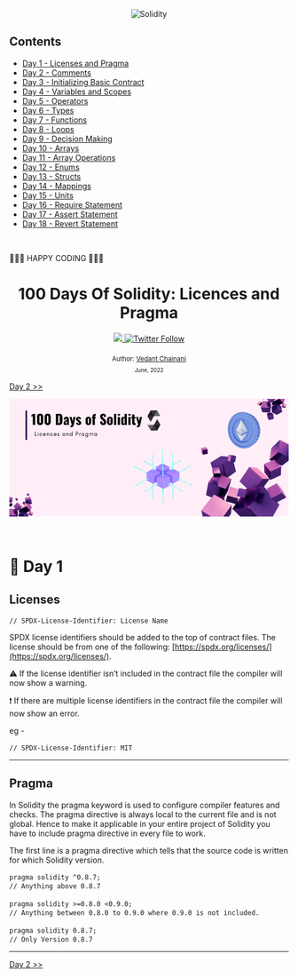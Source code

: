 <div align="center">

<img src="https://img.shields.io/static/v1?label=solidity&message=v0.8.7&color=2ea44f&logo=solidity" alt="Solidity">

</div>

## Contents

- [Day 1 - Licenses and Pragma](./Day%20001%20-%20Licenses%20and%20Pragma/readme.md)
- [Day 2 - Comments](./Day%20002%20-%20Comments/readme.md)
- [Day 3 - Initializing Basic Contract](./Day%20003%20-%20Initializing%20Basic%20Contract/readme.md)
- [Day 4 - Variables and Scopes](./Day%20004%20-%20Variables%20and%20Scopes/readme.md)
- [Day 5 - Operators](./Day%20005%20-%20Operators/readme.md)
- [Day 6 - Types](./Day%20006%20-%20Types/readme.md)
- [Day 7 - Functions](./Day%20007%20-%20Functions/readme.md)
- [Day 8 - Loops](./Day%20008%20-%20Loops/readme.md)
- [Day 9 - Decision Making](./Day%20009%20-%20Decision%20Making/readme.md)
- [Day 10 - Arrays](./Day%20010%20-%20Arrays/readme.md)
- [Day 11 - Array Operations](./Day%20011%20-%20Array%20Operations/readme.md)
- [Day 12 - Enums](./Day%20012%20-%20Enums/readme.md)
- [Day 13 - Structs](./Day%20013%20-%20Structs/readme.md)
- [Day 14 - Mappings](./Day%20014%20-%20Mappings/readme.md)
- [Day 15 - Units](./Day%20015%20-%20Units/readme.md)
- [Day 16 - Require Statement](./Day%20016%20-%20Require%20Statement/readme.md)
- [Day 17 - Assert Statement](./Day%20017%20-%20Assert%20Statement/readme.md)
- [Day 18 - Revert Statement](./Day%20018%20-%20Revert%20Statement/readme.md)

<br>

🧡🧡🧡 HAPPY CODING 🧡🧡🧡

<div align="center">
  <h1> 100 Days Of Solidity: Licences and Pragma</h1>
  <a class="header-badge" target="_blank" href="https://dev.to/envoy_">
  <img src="https://img.shields.io/badge/dev.to-0A0A0A?style=for-the-badge&logo=devdotto&logoColor=white">
  </a>
  <a class="header-badge" target="_blank" href="https://twitter.com/Envoy_1084">
  <img alt="Twitter Follow" src="https://img.shields.io/twitter/follow/Envoy_1084?style=social">
  </a>

<sub>Author:
<a href="https://dev.to/envoy_" target="_blank">Vedant Chainani</a><br>
<small> June, 2022</small>
</sub>
</div>

[Day 2 >>](./Day%20002%20-%20Comments/readme.md)

![Day 1](./Day%20001%20-%20Licenses%20and%20Pragma/cover.png)

<br>

# 📔 Day 1

## Licenses

```solidity
// SPDX-License-Identifier: License Name
```

SPDX license identifiers should be added to the top of contract files.
The license should be from one of the following: [https://spdx.org/licenses/](https://spdx.org/licenses/).

⚠️ If the license identifier isn’t included in the contract file the compiler will now show a warning.

❗ If there are multiple license identifiers in the contract file the compiler will now show an error.

eg -

```solidity
// SPDX-License-Identifier: MIT
```

---

## Pragma

In Solidity the pragma keyword is used to configure compiler features and checks. The pragma directive is always local to the current file and is not global. Hence to make it applicable in your entire project of Solidity you have to include pragma directive in every file to work.

The first line is a pragma directive which tells that the source code is written for which Solidity version.

```solidity
pragma solidity ^0.8.7;
// Anything above 0.8.7

pragma solidity >=0.8.0 <0.9.0;
// Anything between 0.8.0 to 0.9.0 where 0.9.0 is not included.

pragma solidity 0.8.7;
// Only Version 0.8.7
```

---


[Day 2 >>](./Day%20002%20-%20Comments/readme.md)
